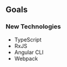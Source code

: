 ## Goals

### New Technologies
* TypeScript
* RxJS
* Angular CLI
* Webpack

<opi-display-date></opi-display-date>
